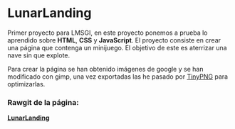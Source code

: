 # LunarLanding

Primer proyecto para LMSGI, en este proyecto ponemos a prueba lo aprendido
sobre **HTML**, **CSS** y **JavaScript**.
El proyecto consiste en crear una página que contenga un minijuego. El 
objetivo de este es aterrizar una nave sin que explote.

Para crear la página se han obtenido imágenes de google y se han modificado
con gimp, una vez exportadas las he pasado por [TinyPNG](https://tinypng.com/) 
para optimizarlas.

### Rawgit de la página:  
[**LunarLanding**](https://rawgit.com/NMari2/LunarLanding/master/index.html)

